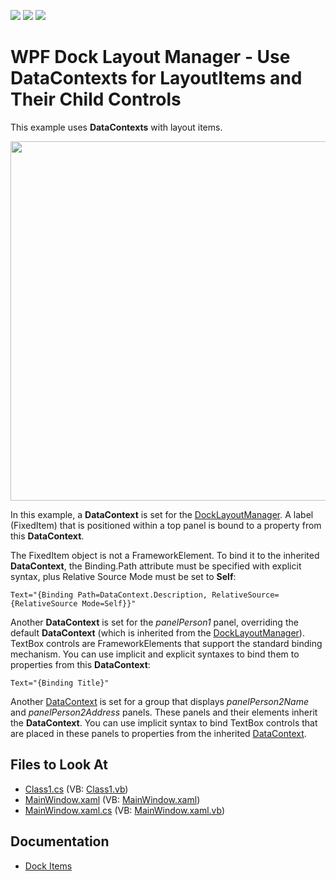 <!-- default badges list -->
![](https://img.shields.io/endpoint?url=https://codecentral.devexpress.com/api/v1/VersionRange/128643781/22.2.2%2B)
[![](https://img.shields.io/badge/Open_in_DevExpress_Support_Center-FF7200?style=flat-square&logo=DevExpress&logoColor=white)](https://supportcenter.devexpress.com/ticket/details/E2288)
[![](https://img.shields.io/badge/📖_How_to_use_DevExpress_Examples-e9f6fc?style=flat-square)](https://docs.devexpress.com/GeneralInformation/403183)
<!-- default badges end -->
# WPF Dock Layout Manager - Use DataContexts for LayoutItems and Their Child Controls

This example uses **DataContexts** with layout items.

<img src="https://user-images.githubusercontent.com/12169834/175366187-e8830ef4-f547-4700-90ff-f9a375fd7156.png" width=575px/>

In this example, a **DataContext** is set for the [DockLayoutManager](https://docs.devexpress.com/WPF/DevExpress.Xpf.Docking.DockLayoutManager). A label (FixedItem) that is positioned within a top panel is bound to a property from this **DataContext**. 


The FixedItem object is not a FrameworkElement. To bind it to the inherited **DataContext**, the Binding.Path attribute must be specified with explicit syntax, plus Relative Source Mode must be set to **Self**:

```Xaml
Text="{Binding Path=DataContext.Description, RelativeSource={RelativeSource Mode=Self}}"

```

Another **DataContext** is set for the _panelPerson1_ panel, overriding the default **DataContext** (which is inherited from the [DockLayoutManager](https://docs.devexpress.com/WPF/DevExpress.Xpf.Docking.DockLayoutManager)). TextBox controls are FrameworkElements that support the standard binding mechanism. You can use implicit and explicit syntaxes to bind them to properties from this **DataContext**:

```Xaml
Text="{Binding Title}"

```

Another [DataContext](https://docs.devexpress.com/WPF/DevExpress.Xpf.Docking.DockLayoutManager) is set for a group that displays _panelPerson2Name_ and _panelPerson2Address_ panels. These panels and their elements inherit the **DataContext**. You can use implicit syntax to bind TextBox controls that are placed in these panels to properties from the inherited [DataContext](https://docs.devexpress.com/WPF/DevExpress.Xpf.Docking.DockLayoutManager).

<!-- default file list -->
## Files to Look At

* [Class1.cs](./CS/DataContext_Ex/Class1.cs) (VB: [Class1.vb](./VB/DataContext_Ex/Class1.vb))
* [MainWindow.xaml](./CS/DataContext_Ex/MainWindow.xaml) (VB: [MainWindow.xaml](./VB/DataContext_Ex/MainWindow.xaml))
* [MainWindow.xaml.cs](./CS/DataContext_Ex/MainWindow.xaml.cs) (VB: [MainWindow.xaml.vb](./VB/DataContext_Ex/MainWindow.xaml.vb))
<!-- default file list end -->

## Documentation
* [Dock Items](http://docs.devexpress.devx/WPF/7209/controls-and-libraries/layout-management/dock-windows/dock-items)
